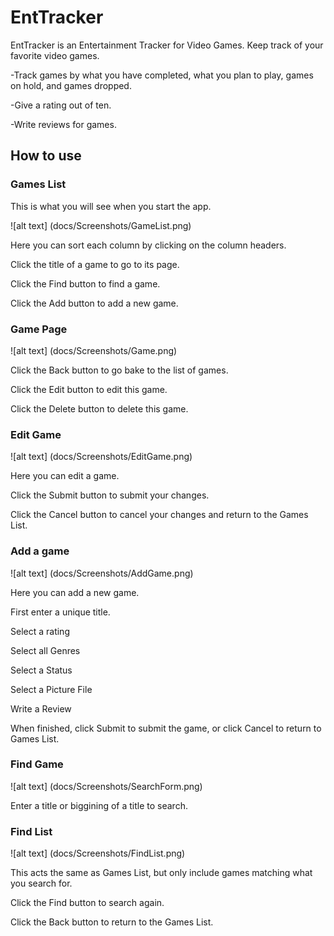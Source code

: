 # EntTracker

EntTracker is an Entertainment Tracker for Video Games. Keep track of your favorite video games.


-Track games by what you have completed, what you plan to play, games on hold, and games dropped.

-Give a rating out of ten.

-Write reviews for games.

## How to use
### Games List
This is what you will see when you start the app.

![alt text] (docs/Screenshots/GameList.png)

Here you can sort each column by clicking on the column headers. 

Click the title of a game to go to its page.

Click the Find button to find a game.

Click the Add button to add a new game.


### Game Page

![alt text] (docs/Screenshots/Game.png)

Click the Back button to go bake to the list of games.

Click the Edit button to edit this game.

Click the Delete button to delete this game.

### Edit Game

![alt text] (docs/Screenshots/EditGame.png)

Here you can edit a game.

Click the Submit button to submit your changes.

Click the Cancel button to cancel your changes and return to the Games List.

### Add a game

![alt text] (docs/Screenshots/AddGame.png)

Here you can add a new game.

First enter a unique title.

Select a rating

Select all Genres

Select a Status

Select a Picture File

Write a Review

When finished, click Submit to submit the game, or click Cancel to return to Games List.

### Find Game

![alt text] (docs/Screenshots/SearchForm.png)

Enter a title or biggining of a title to search.

### Find List

![alt text] (docs/Screenshots/FindList.png)

This acts the same as Games List, but only include games matching what you search for.

Click the Find button to search again.

Click the Back button to return to the Games List.







